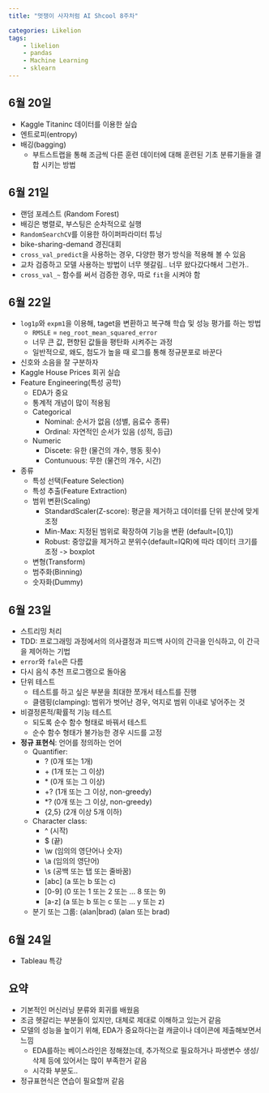 ```yaml
---
title: "멋쟁이 사자처럼 AI Shcool 8주차"

categories: Likelion
tags:
    - likelion
    - pandas
    - Machine Learning
    - sklearn
---
```


## 6월 20일
- Kaggle Titaninc 데이터를 이용한 실습
- 엔트로피(entropy)
- 배깅(bagging)
  - 부트스트랩을 통해 조금씩 다른 훈련 데이터에 대해 훈련된 기초 분류기들을 결합 시키는 방법

## 6월 21일
- 랜덤 포레스트 (Random Forest)
- 배깅은 병렬로, 부스팅은 순차적으로 실행
- `RandomSearchCV`를 이용한 하이퍼파라미터 튜닝
- bike-sharing-demand 경진대회
- `cross_val_predict`을 사용하는 경우, 다양한 평가 방식을 적용해 볼 수 있음
- 교차 검증하고 모델 사용하는 방법이 너무 헷갈림.. 너무 왔다갔다해서 그런가..
- `cross_val_~` 함수를 써서 검증한 경우, 따로 `fit`을 시켜야 함

## 6월 22일
- `log1p`와 `expm1`을 이용해, taget을 변환하고 복구해 학습 및 성능 평가를 하는 방법
  - `RMSLE` = `neg_root_mean_squared_error`
  - 너무 큰 값, 편향된 값들을 평탄화 시켜주는 과정
  - 일반적으로, 왜도, 첨도가 높을 때 로그를 통해 정규분포로 바꾼다
- 신호와 소음을 잘 구분하자
- Kaggle House Prices 회귀 실습
- Feature Engineering(특성 공학)
  - EDA가 중요
  - 통계적 개념이 많이 적용됨
  - Categorical
      - Nominal: 순서가 없음 (성별, 음료수 종류)
      - Ordinal: 자연적인 순서가 있음 (성적, 등급)
  - Numeric
      - Discete: 유한 (물건의 개수, 행동 횟수)
      - Contunuous: 무한 (물건의 개수, 시간)
- 종류
  - 특성 선택(Feature Selection)
  - 특성 추출(Feature Extraction)
  - 범위 변환(Scaling)
      - StandardScaler(Z-score): 평균을 제거하고 데이터를 단위 분산에 맞게 조정
      - Min-Max: 지정된 범위로 확장하여 기능을 변환 (default=[0,1])
      - Robust: 중앙값을 제거하고 분위수(default=IQR)에 따라 데이터 크기를 조정 -> boxplot
  - 변형(Transform)
  - 범주화(Binning)
  - 숫자화(Dummy)

## 6월 23일
- 스트리밍 처리
- TDD: 프로그래밍 과정에서의 의사결정과 피드백 사이의 간극을 인식하고, 이 간극을 제어하는 기법
- `error`와 `fale`은 다름
- 다시 음식 추천 프로그램으로 돌아옴
- 단위 테스트
  - 테스트를 하고 싶은 부분을 최대한 쪼개서 테스트를 진행
  - 클램핑(clamping): 범위가 벗어난 경우, 억지로 범위 이내로 넣어주는 것
- 비결정론적/확률적 기능 테스트
  - 되도록 순수 함수 형태로 바꿔서 테스트
  - 순수 함수 형태가 불가능한 경우 시드를 고정
- **정규 표현식**: 언어를 정의하는 언어
  - Quantifier:
      - ? (0개 또는 1개)
      - \+ (1개 또는 그 이상)
      - \* (0개 또는 그 이상)
      - \+? (1개 또는 그 이상, non-greedy)
      - \*? (0개 또는 그 이상, non-greedy)
      - {2,5} (2개 이상 5개 이하)
  - Character class:
      - ^ (시작)
      - $ (끝)
      - \w (임의의 영단어나 숫자)
      - \a (임의의 영단어)
      - \s (공백 또는 탭 또는 줄바꿈)
      - [abc] (a 또는 b 또는 c)
      - [0-9] (0 또는 1 또는 2 또는 … 8 또는 9)
      - [a-z] (a 또는 b 또는 c 또는 … y 또는 z)
  - 분기 또는 그룹: (alan\|brad) (alan 또는 brad)

## 6월 24일
- Tableau 특강

## 요약
- 기본적인 머신러닝 분류와 회귀를 배웠음
- 조금 헷갈리는 부분들이 있지만, 대체로 제대로 이해하고 있는거 같음
- 모델의 성능을 높이기 위해, EDA가 중요하다는걸 캐글이나 데이콘에 제출해보면서 느낌
  - EDA를하는 베이스라인은 정해졌는데, 추가적으로 필요하거나 파생변수 생성/삭제 등에 있어서는 많이 부족한거 같음
  - 시각화 부분도..
- 정규표현식은 연습이 필요할꺼 같음


